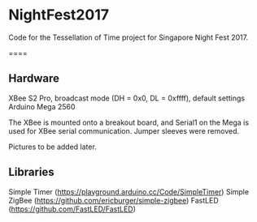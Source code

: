 # NightFest2017
Code for the Tessellation of Time project for Singapore Night Fest 2017.

====
## Hardware
XBee S2 Pro, broadcast mode (DH = 0x0, DL = 0xffff), default settings
Arduino Mega 2560

The XBee is mounted onto a breakout board, and Serial1 on the Mega is used for XBee serial communication.
Jumper sleeves were removed.

Pictures to be added later.

## Libraries
Simple Timer (https://playground.arduino.cc/Code/SimpleTimer)
Simple ZigBee (https://github.com/ericburger/simple-zigbee)
FastLED (https://github.com/FastLED/FastLED)
